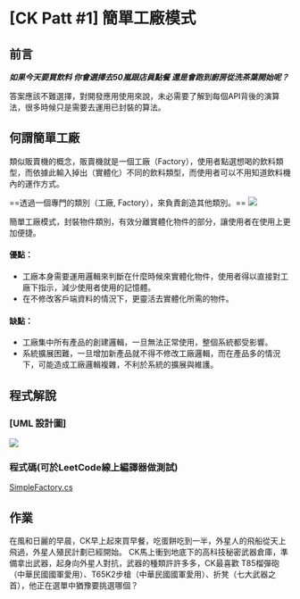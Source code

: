 [CK Patt #1] 簡單工廠模式
===

前言
---
***如果今天要買飲料
你會選擇去50嵐跟店員點餐
還是會跑到廚房從洗茶葉開始呢？***

答案應該不難選擇，對開發應用使用來說，未必需要了解到每個API背後的演算法，很多時候只是需要去運用已封裝的算法。

何謂簡單工廠
---

類似販賣機的概念，販賣機就是一個工廠（Factory），使用者點選想喝的飲料類型，而依據此輸入掉出（實體化）不同的飲料類型，而使用者可以不用知道飲料機內的運作方式。

==透過一個專門的類別（工廠, Factory），來負責創造其他類別。==
![](https://i.imgur.com/CrmD5Pa.png)

簡單工廠模式，封裝物件類別，有效分離實體化物件的部分，讓使用者在使用上更加便捷。


#### 優點：
* 工廠本身需要運用邏輯來判斷在什麼時候來實體化物件，使用者得以直接對工廠下指示，減少使用者使用的記憶體。
* 在不修改客戶端資料的情況下，更靈活去實體化所需的物件。
#### 缺點：
* 工廠集中所有產品的創建邏輯，一旦無法正常使用，整個系統都受影響。
* 系統擴展困難，一旦增加新產品就不得不修改工廠邏輯，而在產品多的情況下，可能造成工廠邏輯複雜，不利於系統的擴展與維護。


程式解說
---
### [UML 設計圖]
![](https://i.imgur.com/I4WrrUe.png)

### 程式碼(可於LeetCode線上編譯器做測試)
[SimpleFactory.cs](SimpleFactory.cs)

作業
---
在風和日麗的早晨，CK早上起來買早餐，吃蛋餅吃到一半，外星人的飛船從天上飛過，外星人殖民計劃已經開始。
CK馬上衝到地底下的高科技秘密武器倉庫，準備拿出武器，起身向外星人對抗，武器的種類許許多多，CK最喜歡
T85榴彈砲（中華民國國軍愛用）、T65K2步槍（中華民國國軍愛用）、折凳（七大武器之首），他正在選單中猶豫要挑選哪個？